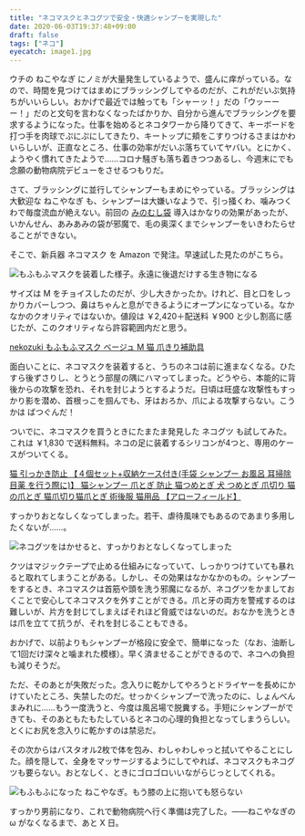 ```yaml
---
title: "ネコマスクとネコグツで安全・快適シャンプーを実現した"
date: 2020-06-03T19:37:48+09:00
draft: false
tags: ["ネコ"]
eyecatch: image1.jpg
---
```

ウチの ねこやなぎ にノミが大量発生しているようで、盛んに痒がっている。なので、時間を見つけてはまめにブラッシングしてやるのだが、これがだいぶ気持ちがいいらしい。おかげで最近では触っても「シャーッ！」だの「ウッーーー！」だのと文句を言わなくなったばかりか、自分から進んでブラッシングを要求するようになった。仕事を始めるとネコタワーから降りてきて、キーボードを打つ手を肉球でぷにぷにしてきたり、キートップに頬をこすりつけるさまはかわいらしいが、正直なところ、仕事の効率がだいぶ落ちていてヤバい。とにかく、ようやく慣れてきたようで……コロナ騒ぎも落ち着きつつあるし、今週末にでも念願の動物病院デビューをさせるつもりだ。

さて、ブラッシングに並行してシャンプーもまめにやっている。ブラッシングは大歓迎な ねこやなぎ も、シャンプーは大嫌いなようで、引っ掻くわ、噛みつくわで毎度流血が絶えない。前回の [みのむし袋](https://blog.daruyanagi.jp/entry/2020/05/19/1724/) 導入はかなりの効果があったが、いかんせん、あみあみの袋が邪魔で、毛の奥深くまでシャンプーをいきわたらせることができない。

そこで、新兵器 ネコマスク を Amazon で発注。早速試した見たのがこちら。

![もふもふマスクを装着した様子。永遠に後退だけする生き物になる](image1.jpg)

サイズは M をチョイスしたのだが、少し大きかったか。けれど、目と口をしっかりカバーしつつ、鼻はちゃんと息ができるようにオープンになっている。なかなかのクオリティではないか。値段は ￥2,420＋配送料 ￥900 と少し割高に感じたが、このクオリティなら許容範囲内だと思う。

[nekozuki もふもふマスク ベージュ M 猫 爪きり補助具](https://www.amazon.co.jp/dp/B013FY6MLS/?tag=bestylesnet-22#embed)

面白いことに、ネコマスクを装着すると、うちのネコは前に進まなくなる。ひたすら後ずさりし、とうとう部屋の隅にハマってしまった。どうやら、本能的に背後からの攻撃を恐れ、それを封じようとするようだ。日頃は旺盛な攻撃性もすっかり影を潜め、首根っこを掴んでも、牙はおろか、爪による攻撃すらない。こうかは ばつぐんだ！

ついでに、ネコマスクを買うときにたまたま発見した ネコグツ も試してみた。これは ￥1,830 で送料無料。ネコの足に装着するシリコンが4つと、専用のケースがついてくる。

[猫 引っかき防止 【４個セット+収納ケース付き(手袋 シャンプー お風呂 耳掃除 目薬 を行う際に)】 猫シャンプー 爪とぎ 防止 猫つめとぎ 犬 つめとぎ 爪切り 猫の爪とぎ 猫爪切り猫爪とぎ 術後服 猫用品 【アローフィールド】](https://www.amazon.co.jp/dp/B085NVYJMN/?tag=bestylesnet-22#embed)

すっかりおとなしくなってしまった。若干、虐待風味でもあるのであまり多用したくないが……。

![ネコグツをはかせると、すっかりおとなしくなってしまった](image2.jpg)

クツはマジックテープで止める仕組みになっていて、しっかりつけていても暴れると取れてしまうことがある。しかし、その効果はなかなかのもの。シャンプーをするとき、ネコマスクは首筋や頭を洗う邪魔になるが、ネコグツをかましておくことで安心してネコマスクを外すことができる。爪と牙の両方を警戒するのは難しいが、片方を封じてしまえばそれほど脅威ではないのだ。おなかを洗うときは爪を立てて抗うが、それを封じることもできる。

おかげで、以前よりもシャンプーが格段に安全で、簡単になった（なお、油断して1回だけ深々と噛まれた模様）。早く済ませることができるので、ネコへの負担も減りそうだ。

ただ、そのあとが失敗だった。念入りに乾かしてやろうとドライヤーを長めにかけていたところ、失禁したのだ。せっかくシャンプーで洗ったのに、しょんべんまみれに……もう一度洗うと、今度は風呂場で脱糞する。手短にシャンプーができても、そのあともたもたしているとネコの心理的負担となってしまうらしい。とくにお尻を念入りに乾かすのは禁忌だ。

その次からはバスタオル2枚で体を包み、わしゃわしゃっと拭いてやることにした。顔を隠して、全身をマッサージするようにしてやれば、ネコマスクもネコグツも要らない。おとなしく、ときにゴロゴロいいながらじっとしてくれる。

![もふもふになった ねこやなぎ。もう膝の上に抱いても怒らない](image3.jpg)

すっかり男前になり、これで動物病院へ行く準備は完了した。――ねこやなぎの ω がなくなるまで、あと X 日。

